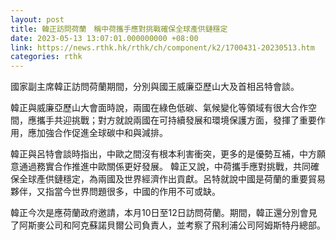 ```yaml
---
layout: post
title: 韓正訪問荷蘭　稱中荷攜手應對挑戰確保全球產供鏈穩定
date: 2023-05-13 13:07:01.000000000 +08:00
link: https://news.rthk.hk/rthk/ch/component/k2/1700431-20230513.htm
categories: rthk
---
```


國家副主席韓正訪問荷蘭期間，分別與國王威廉亞歷山大及首相呂特會談。

韓正與威廉亞歷山大會面時說，兩國在綠色低碳、氣候變化等領域有很大合作空間，應攜手共迎挑戰；對方就說兩國在可持續發展和環境保護方面，發揮了重要作用，應加強合作促進全球碳中和與減排。

韓正與呂特會談時指出，中歐之間沒有根本利害衝突，更多的是優勢互補，中方願意通過務實合作推進中歐關係更好發展。 韓正又說，中荷攜手應對挑戰，共同確保全球產供鏈穩定，為兩國及世界經濟作出貢獻。呂特就說中國是荷蘭的重要貿易夥伴，又指當今世界問題很多，中國的作用不可或缺。

韓正今次是應荷蘭政府邀請，本月10日至12日訪問荷蘭。期間，韓正還分別會見了阿斯麥公司和阿克蘇諾貝爾公司負責人，並考察了飛利浦公司阿姆斯特丹總部。
